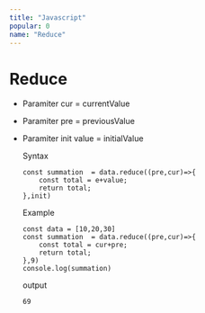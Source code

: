 ```yaml
---
title: "Javascript"
popular: 0
name: "Reduce"
---
```


# Reduce

- Paramiter cur = currentValue
- Paramiter pre = previousValue
- Paramiter init value = initialValue

  Syntax

  ```
  const summation  = data.reduce((pre,cur)=>{
      const total = e+value;
      return total;
  },init)
  ```

  Example

  ```
  const data = [10,20,30]
  const summation  = data.reduce((pre,cur)=>{
      const total = cur+pre;
      return total;
  },9)
  console.log(summation)
  ```

  output

  ```
  69
  ```
